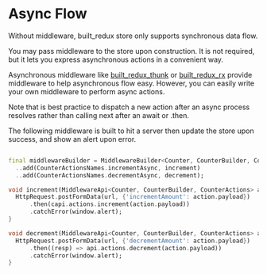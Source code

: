 # Async Flow

Without middleware, built_redux store only supports synchronous data flow.

You may pass middleware to the store upon construction. It is not required, but it lets you express asynchronous actions in a convenient way.

Asynchronous middleware like [built_redux_thunk](https://github.com/davidmarne/built_redux_thunk) or [built_redux_rx](https://github.com/davidmarne/built_redux_rx) provide middleware to help asynchronous flow easy. However, you can easily write your own middleware to perform async actions.

Note that is best practice to dispatch a new action after an async process resolves rather than calling next after an await or .then.

The following middleware is built to hit a server then update the store upon success, and show an alert upon error.

``` dart

final middlewareBuilder = MiddlewareBuilder<Counter, CounterBuilder, CounterActions>()
  ..add(CounterActionsNames.incrementAsync, increment)
  ..add(CounterActionsNames.decrementAsync, decrement);

void increment(MiddlewareApi<Counter, CounterBuilder, CounterActions> api, ActionHandler next, Action<int> action) {
  HttpRequest.postFormData(url, {'incrementAmount': action.payload})
      .then(capi.actions.increment(action.payload))
      .catchError(window.alert);
}

void decrement(MiddlewareApi<Counter, CounterBuilder, CounterActions> api, ActionHandler next, Action<int> action) {
  HttpRequest.postFormData(url, {'decrementAmount': action.payload})
      .then((resp) => api.actions.decrement(action.payload))
      .catchError(window.alert);
}

```